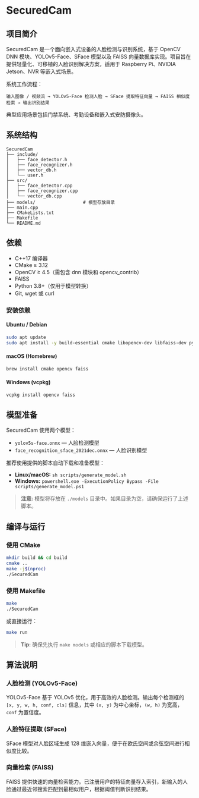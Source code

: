 # SecuredCam

## 项目简介

SecuredCam 是一个面向嵌入式设备的人脸检测与识别系统，基于 OpenCV DNN 模块、YOLOv5-Face、SFace 模型以及 FAISS 向量数据库实现。项目旨在提供轻量化、可移植的人脸识别解决方案，适用于 Raspberry Pi、NVIDIA Jetson、NVR 等嵌入式场景。

系统工作流程：

```
输入图像 / 视频流 → YOLOv5-Face 检测人脸 → SFace 提取特征向量 → FAISS 相似度检索 → 输出识别结果
```

典型应用场景包括门禁系统、考勤设备和嵌入式安防摄像头。

## 系统结构

```
SecuredCam
├── include/                
│   ├── face_detector.h
│   ├── face_recognizer.h
│   ├── vector_db.h
│   └── user.h
├── src/
│   ├── face_detector.cpp
│   ├── face_recognizer.cpp
│   └── vector_db.cpp
├── models/                  # 模型存放目录
├── main.cpp
├── CMakeLists.txt
├── Makefile
└── README.md
```

## 依赖

* C++17 编译器
* CMake ≥ 3.12
* OpenCV ≥ 4.5（需包含 dnn 模块和 opencv_contrib）
* FAISS
* Python 3.8+（仅用于模型转换）
* Git, wget 或 curl

### 安装依赖

#### Ubuntu / Debian

```bash
sudo apt update
sudo apt install -y build-essential cmake libopencv-dev libfaiss-dev python3-venv git wget
```

#### macOS (Homebrew)

```bash
brew install cmake opencv faiss
```

#### Windows (vcpkg)

```powershell
vcpkg install opencv faiss
```

## 模型准备

SecuredCam 使用两个模型：

* `yolov5s-face.onnx` — 人脸检测模型
* `face_recognition_sface_2021dec.onnx` — 人脸识别模型

推荐使用提供的脚本自动下载和准备模型：

* **Linux/macOS:** `sh scripts/generate_model.sh`
* **Windows:** `powershell.exe -ExecutionPolicy Bypass -File scripts/generate_model.ps1`

> **注意:** 模型将存放在 `./models` 目录中。如果目录为空，请确保运行了上述脚本。

## 编译与运行

### 使用 CMake

```bash
mkdir build && cd build
cmake ..
make -j$(nproc)
./SecuredCam
```

### 使用 Makefile

```bash
make
./SecuredCam
```

或直接运行：

```bash
make run
```

> **Tip:** 确保先执行 `make models` 或相应的脚本下载模型。

## 算法说明

### 人脸检测 (YOLOv5-Face)

YOLOv5-Face 基于 YOLOv5 优化，用于高效的人脸检测。输出每个检测框的 `[x, y, w, h, conf, cls]` 信息，其中 `(x, y)` 为中心坐标，`(w, h)` 为宽高，`conf` 为置信度。

### 人脸特征提取 (SFace)

SFace 模型对人脸区域生成 128 维嵌入向量，便于在欧氏空间或余弦空间进行相似度比较。

### 向量检索 (FAISS)

FAISS 提供快速的向量检索能力。已注册用户的特征向量存入索引，新输入的人脸通过最近邻搜索匹配到最相似用户，根据阈值判断识别结果。


